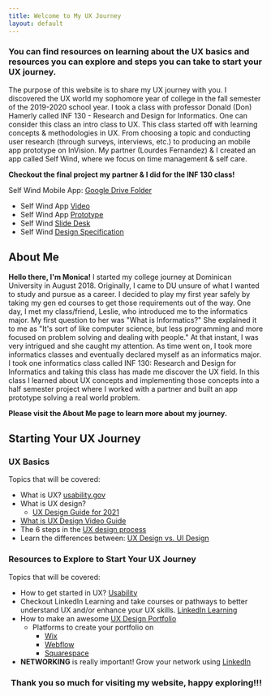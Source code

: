 ```yaml
---
title: Welcome to My UX Journey
layout: default
---
```


### **You can find resources on learning about the UX basics and resources you can explore and steps you can take to start your UX journey.**

The purpose of this website is to share my UX journey with you. I discovered the UX world my sophomore year of college in the fall semester of the 2019-2020 school year. I took a class with professor Donald (Don) Hamerly called INF 130 - Research and Design for Informatics. One can consider this class an intro class to UX. This class started off with learning concepts & methodologies in UX. From choosing a topic and conducting user research (through surveys, interviews, etc.) to producing an mobile app prototype on InVision. My partner (Lourdes Fernandez) & I created an app called Self Wind, where we focus on time management & self care.

**Checkout the final project my partner & I did for the INF 130 class!**

Self Wind Mobile App: [Google Drive Folder](https://drive.google.com/drive/folders/1KDjBvgNL-90V-HWfQKFecQ_WxXeZktib?usp=sharing)
- Self Wind App [Video](https://www.youtube.com/watch?v=DKGHDoKX1iw&t=1s)
- Self Wind App [Prototype](https://projects.invisionapp.com/prototype/ck37tw6d6003qel01e3sxl391/play)
- Self Wind [Slide Desk](https://drive.google.com/file/d/1ckfrvSx-cHvsaztGnpVGXufCcoqpmLYt/view?usp=sharing)
- Self Wind [Design Specification](https://drive.google.com/file/d/1iNyZE5q3RhSJxcDvp8n3dlMNscotHS5S/view?usp=sharing)

## **About Me**
**Hello there, I'm Monica!** I started my college journey at Dominican University in August 2018. Originally, I came to DU unsure of what I wanted to study and pursue as a career. I decided to play my first year safely by taking my gen ed courses to get those requirements out of the way. One day, I met my class/friend, Leslie, who introduced me to the informatics major. My first question to her was "What is Informatics?" She explained it to me as "It's sort of like computer science, but less programming and more focused on problem solving and dealing with people." At that instant, I was very intrigued and she caught my attention. As time went on, I took more informatics classes and eventually declared myself as an informatics major. I took one informatics class called INF 130: Research and Design for Informatics and taking this class has made me discover the UX field. In this class I learned about UX concepts and implementing those concepts into a half semester project where I worked with a partner and built an app prototype solving a real world problem.

**Please visit the About Me page to learn more about my journey.**

## **Starting Your UX Journey**
### **UX Basics**
Topics that will be covered:
- What is UX?
[usability.gov](https://www.usability.gov/what-and-why/user-experience.html)
- What is UX design?
  - [UX Design Guide for 2021](https://careerfoundry.com/en/blog/ux-design/what-is-user-experience-ux-design-everything-you-need-to-know-to-get-started/)
- [What is UX Design Video Guide](https://www.youtube.com/watch?v=v6n1i0qojws)
- The 6 steps in the [UX design process](https://www.invisionapp.com/inside-design/6-stages-ux-process/)
- Learn the differences between: [UX Design vs. UI Design](https://www.youtube.com/watch?v=Vnz_JbjxKFQ&t=8s)

### **Resources to Explore to Start Your UX Journey**
Topics that will be covered:
- How to get started in UX?
[Usability](https://www.usability.gov/what-and-why/user-experience.html)
- Checkout LinkedIn Learning and take courses or pathways to better understand UX and/or enhance your UX skills. [LinkedIn Learning](https://www.linkedin.com/learning/search?categoryIds=ALL&contentBy=ALL&continuingEducationUnits=ALL&difficultyLevel=ALL&durations=ALL&entityType=ALL&keywords=ux%20&learningCategoryIds=ALL&purchaseModel=ALL&software=ALL&sortBy=RELEVANCE&spellcheck=true&u=76361090)
- How to make an awesome [UX Design Portfolio](https://careerfoundry.com/en/blog/ux-design/ux-design-portfolio-tips/)
  - Platforms to create your portfolio on
    - [Wix](https://www.wix.com/)
    - [Webflow](https://webflow.com/dashboard?r=1)
    - [Squarespace](https://www.squarespace.com/)
- **NETWORKING** is really important! Grow your network using [LinkedIn](https://www.linkedin.com/feed/)

### **<center>Thank you so much for visiting my website, happy exploring!!!</center>**
